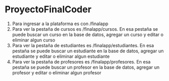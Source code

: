 # ProyectoFinalCoder
1. Para ingresar a la plataforma es con /finalapp
2. Para ver la pestaña de cursos es /finalapp/cursos. En esa pestaña se puede buscar un curso en la base de datos, agregar un curso y editar o eliminar algun curso
3. Para ver la pestaña de estudiantes es /finalapp/estudiantes. En esa pestaña se puede buscar un estudiante en la base de datos, agregar un estudiante y editar o eliminar algun estudiante
4. Para ver la pestaña de profesores es /finalapp/profesores. En esa pestaña se puede buscar un profesor en la base de datos, agregar un profesor y editar o eliminar algun profesor
